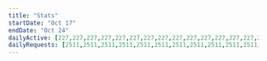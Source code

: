```yaml
---
title: "Stats"
startDate: "Oct 17"
endDate: "Oct 24"
dailyActive: [227,227,227,227,227,227,227,227,227,227,227,227,227,227,227,227,227,227,227,227,227,227,227,227,227,227,227,227,227,227,227,229,229,229,229,229,229,229,229,229,229,229,229,229,229,230,230,230,230,230,230,230,230,230,230,230,230,230,230,231,231,231,231,231,231,231,231,231,231,231,231,231,231,231,231,231,231,231,231,231,231,231,231,231,231,231,231,231,231,231,231,231,231,231,231,231,231,231,231,231]
dailyRequests: [2511,2511,2511,2511,2511,2511,2511,2511,2511,2511,2511,2511,2511,2511,2511,2511,2511,2515,2515,2515,2515,2515,2515,2515,2515,2515,2515,2515,2515,2515,2515,2517,2517,2517,2517,2517,2517,2517,2517,2517,2517,2517,2517,2517,2517,2518,2518,2518,2518,2518,2518,2518,2518,2518,2518,2518,2518,2518,2518,2522,2522,2522,2522,2522,2522,2522,2522,2522,2522,2522,2522,2522,2522,2522,2529,2529,2529,2529,2529,2529,2529,2529,2529,2529,2529,2529,2529,2529,2533,2533,2533,2533,2533,2533,2533,2533,2533,2533,2533,2533]
---
```


